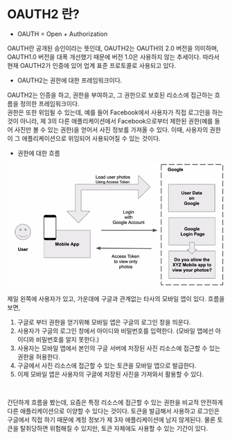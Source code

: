 # OAUTH2 란?

* OAUTH = Open + Authorization

OAUTH란 공개된 승인이라는 뜻인데, OAUTH2는 OAUTH의 2.0 버전을 의미하며, OAUTH1.0 버전을 대폭 개선했기 때문에 버전 1.0은 사용하지 않는 추세이다. 따라서 현재 OAUTH2가 인증에 있어 업계 표준 프로토콜로 사용되고 있다.

* OAUTH2는 권한에 대한 프레임워크이다.

OAUTH2는 인증을 하고, 권한을 부여하고, 그 권한으로 보호된 리소스에 접근하는 흐름을 정의한 프레임워크이다.<br/>
권한은 또한 위임될 수 있는데, 예를 들어 Facebook에서 사용자가 직접 로그인을 하는것이 아니라, 제 3의 다른 애플리케이션에서 Facebook으로부터 제한된 권한(예를 들어 사진만 볼 수 있는 권한)을 얻어서 사진 정보를 가져올 수 있다. 이때, 사용자의 권한이 그 애플리케이션으로 위임되어 사용되어질 수 있는 것이다.

* 권한에 대한 흐름

<img src="images/oauth2 concept.JPG">

제일 왼쪽에 사용자가 있고, 가운데에 구글과 관계없는 타사의 모바일 앱이 있다.
흐름을 보면,<br/>
1. 구글로 부터 권한을 얻기위해 모바일 앱은 구글의 로그인 창을 띄운다.
2. 사용자가 구글의 로그인 창에서 아이디와 비밀번호를 입력한다. (모바일 앱에선 아이디와 비밀번호를 알지 못한다.)
3. 사용자는 모바일 앱에서 본인의 구글 서버에 저장된 사진 리소스에 접근할 수 있는 권한을 허용한다.
4. 구글에서 사진 리소스에 접근할 수 있는 토큰을 모바일 앱으로 발급한다.
5. 이제 모바일 앱은 사용자의 구글에 저장된 사진을 가져와서 활용할 수 있다.

<br/>

간단하게 흐름을 봤는데, 요즘은 특정 리소스에 접근할 수 있는 권한을 비교적 안전하게 다른 애플리케이션으로 이양할 수 있다는 것이다. 토큰을 발급해서 사용하고 로그인은 구글에서 직접 하기 때문에 계정 정보가 제 3자 애플리케이션에 남지 않게된다. 물론 토큰을 탈취당하면 위험해질 수 있지만, 토큰 자체에도 사용할 수 있는 기간이 있다.